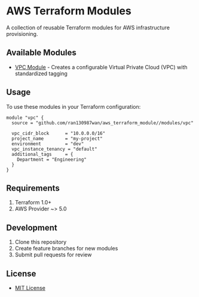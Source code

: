# AWS Terraform Modules

A collection of reusable Terraform modules for AWS infrastructure provisioning.

## Available Modules

- [VPC Module](/modules/vpc) - Creates a configurable Virtual Private Cloud (VPC) with standardized tagging

## Usage

To use these modules in your Terraform configuration:

```hcl
module "vpc" {
  source = "github.com/ran130987wan/aws_terraform_module//modules/vpc"
  
  vpc_cidr_block      = "10.0.0.0/16"
  project_name        = "my-project"
  environment         = "dev"
  vpc_instance_tenancy = "default"
  additional_tags     = {
    Department = "Engineering"
  }
}
```

## Requirements
1. Terraform 1.0+
2. AWS Provider ~> 5.0

## Development
1. Clone this repository
2. Create feature branches for new modules
3. Submit pull requests for review

## License
- [MIT License](https://license/)

